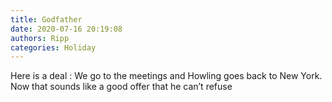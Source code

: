 ```yaml
---
title: Godfather
date: 2020-07-16 20:19:08
authors: Ripp
categories: Holiday
---
```


 Here is a deal :   We go to the meetings and Howling goes back to New York.  
Now that sounds like a good offer that he can’t refuse